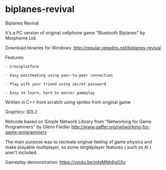 # biplanes-revival

Biplanes Revival

It's a PC version of original cellphone game "Bluetooth Biplanes" by
Morpheme Ltd.

Download binaries for Windows: http://regular.viewdns.net/biplanes-revival

Features:

	- Crossplatform

	- Easy matchmaking using peer-to-peer connection

	- Play with your friend using secret password

	- Easy to learn, hard to master gameplay

Written in C++ from scratch using sprites from original game

Graphics: SDL2

Netcode based on Simple Network Library
from "Networking for Game Programmers" by Glenn Fiedler
http://www.gaffer.org/networking-for-game-programmers


The main purpose was to recreate original feeling of game physics and
make playable multiplayer, so some singleplayer features ( such as AI )
aren't included.

Gameplay demonstration:
https://youtu.be/mIgMNh6gGXs
